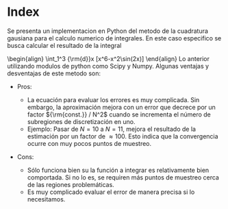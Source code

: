 # Index

Se presenta un implementacion en Python del metodo de la cuadratura gausiana para el calculo numerico de integrales. En este caso especifico se busca calcular el resultado de la integral 

\begin{align}
\int_1^3 {\rm{d}}x [x^6-x^2\sin(2x)]
\end{align}
Lo anterior utilizando modulos de python como Scipy y Numpy.
Algunas ventajas y desventajas de este metodo son:

* Pros:
  - La ecuación para evaluar los errores es muy complicada. Sin embargo, la aproximación mejora con un error que decrece por un factor ${\rm{const.}} / N^2$ cuando se incrementa el número de subregiones de discretización en uno.
  - Ejemplo: Pasar de $N=10$ a $N=11$, mejora el resultado de la estimación por un factor de $\approx 100$. Esto indica que la convergencia ocurre con muy pocos puntos de muestreo.
  
* Cons:
  - Sólo funciona bien su la función a integrar es relativamente bien comportada. Si no lo es, se requiren más puntos de muestreo cerca de las regiones problemáticas.
  - Es muy complicado evaluar el error de manera precisa si lo necesitamos.


